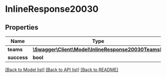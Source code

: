 # InlineResponse20030

## Properties
Name | Type | Description | Notes
------------ | ------------- | ------------- | -------------
**teams** | [**\Swagger\Client\Model\InlineResponse20030Teams[]**](InlineResponse20030Teams.md) |  | [optional] 
**success** | **bool** |  | [optional] 

[[Back to Model list]](../../README.md#documentation-for-models) [[Back to API list]](../../README.md#documentation-for-api-endpoints) [[Back to README]](../../README.md)

